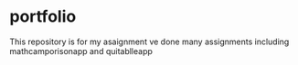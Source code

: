 # portfolio
This repository is for my asaignment 
ve done many assignments including mathcamporisonapp and quitablleapp
